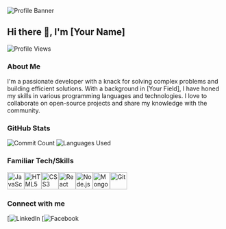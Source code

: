 ![Profile Banner](https://example.com/banner-image.png)

## Hi there 👋, I'm [Your Name]

![Profile Views](https://komarev.com/ghpvc/?username=yourusername&style=flat-square)

### About Me
I'm a passionate developer with a knack for solving complex problems and building efficient solutions. With a background in [Your Field], I have honed my skills in various programming languages and technologies. I love to collaborate on open-source projects and share my knowledge with the community.

### GitHub Stats
![Commit Count](https://github-readme-streak-stats.herokuapp.com/?user=yourusername&theme=dark)
![Languages Used](https://github-readme-stats.vercel.app/api/top-langs/?username=yourusername&layout=compact&theme=dark)

### Familiar Tech/Skills
<div style="display: flex; flex-wrap: wrap;">
  <img src="https://cdn.jsdelivr.net/gh/devicons/devicon/icons/javascript/javascript-original.svg" alt="JavaScript" width="40" height="40"/>
  <img src="https://cdn.jsdelivr.net/gh/devicons/devicon/icons/html5/html5-original.svg" alt="HTML5" width="40" height="40"/>
  <img src="https://cdn.jsdelivr.net/gh/devicons/devicon/icons/css3/css3-original.svg" alt="CSS3" width="40" height="40"/>
  <img src="https://cdn.jsdelivr.net/gh/devicons/devicon/icons/react/react-original.svg" alt="React" width="40" height="40"/>
  <img src="https://cdn.jsdelivr.net/gh/devicons/devicon/icons/nodejs/nodejs-original.svg" alt="Node.js" width="40" height="40"/>
  <img src="https://cdn.jsdelivr.net/gh/devicons/devicon/icons/mongodb/mongodb-original.svg" alt="MongoDB" width="40" height="40"/>
  <img src="https://cdn.jsdelivr.net/gh/devicons/devicon/icons/git/git-original.svg" alt="Git" width="40" height="40"/>
</div>

### Connect with me
[![LinkedIn](https://www.linkedin.com/in/promit-mondol21/)
[![Facebook](https://www.facebook.com/promit.mondal.79/)
